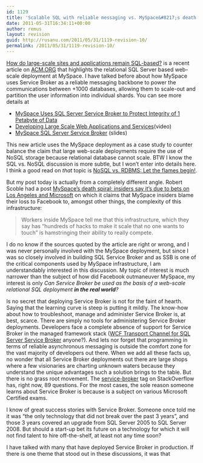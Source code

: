 ```yaml
---
id: 1129
title: 'Scalable SQL with reliable messaging vs. MySpace&#8217;s death spiral'
date: 2011-05-31T16:34:11+00:00
author: remus
layout: revision
guid: http://rusanu.com/2011/05/31/1119-revision-10/
permalink: /2011/05/31/1119-revision-10/
---
```

<a href="http://cacm.acm.org/magazines/2011/6/108663-scalable-sql/fulltext" target="_blank">How do large-scale sites and applications remain SQL-based?</a> is a recent article on <a href="http://cacm.acm.org/about-communications" target="_blank">ACM.ORG</a> that highlights the relational SQL Server based web-scale deployment at MySpace. I have talked before about how MySpace uses Service Broker as a reliable messaging backbone to power the communications between +1000 databases, allowing them to scale-out and partition the user information into individual shards. You can see more details at

  * [MySpace Uses SQL Server Service Broker to Protect Integrity of 1 Petabyte of Data](http://rusanu.com/2009/07/26/myspace-uses-sql-server-service-broker-to-protect-integrity-of-1-petabyte-of-data/)
  * [Developing Large Scale Web Applications and Services](http://mschnlnine.vo.llnwd.net/d1/pdc08/WMV-HQ/BB07.wmv)(video)</a>
  * <a href="http://www.slideshare.net/markginnebaugh/myspace-sql-server-service-broker-oct-2009" target="_blank">MySpace SQL Server Service Broker</a> (slides)

This new article uses the MySpace deployment as a case study to counter balance the claim that large web-scale deployments require the use of NoSQL storage because relational database cannot scale. BTW I know the SQL vs. NoSQL discussion is more subtle, but I won&#8217;t enter into details here. I think a good read on _that_ topic is <a href="http://stu.mp/2010/03/nosql-vs-rdbms-let-the-flames-begin.html" target="_blank">NoSQL vs. RDBMS: Let the flames begin!</a>.

But my post today is actually from a completely different angle. Robert Scoble had a post <a href="http://scobleizer.com/2011/03/24/myspaces-death-spiral-due-to-bets-on-los-angeles-and-microsoft/" target="_blank">MySpace’s death spiral: insiders say it’s due to bets on Los Angeles and Microsoft</a> on which it claims that MySpace insiders blame their loss to Facebook to, amongst other things, the complexity of this infrastructure:

> Workers inside MySpace tell me that this infrastructure, which they say has “hundreds of hacks to make it scale that no one wants to touch” is hamstringing their ability to really compete.

I do no know if the sources quoted by the article are right or wrong, and I was never personally involved with the MySpace deployment, but since I was so closely involved in building SQL Service Broker and as SSB is one of the critical components used by MySpace infrastructure, I am understandably interested in this discussion. My topic of interest is much narrower than the subject of how did Facebook outmaneuver MySpace, my interest is only _Can Service Broker be used as the basis of a web-scale relational SQL deployment **in the real world**?_

Is no secret that deploying Service Broker is not for the faint of hearth. Saying that the learning curve is steep is putting it mildly. The know-how about how to troubleshoot, manage and administer Service Broker is, at best, scarce. There are simply no tools for administering Service Broker deployments. Developers face a complete absence of support for Service Broker in the managed framework stack (<a href="http://ssbwcf.codeplex.com/" target="_blank">WCF Transport Channel for SQL Server Service Broker</a> anyone?). And lets nor forget that programming in terms of reliable asynchronous messaging is outside the comfort zone for the vast majority of developers out there. When we add all these facts up, no wonder that all Service Broker deployments out there are large shops where a few visionaries are charting unknown waters because they understand the unique advantages such a solution brings to the table. But there is no grass root movement. The <a href="http://stackoverflow.com/questions/tagged/service-broker" target="_blank">service-broker</a> tag on StackOverflow has, right now, 89 questions. For the most cases, the sole reason someone learns about Service Broker is because is a subject on various Microsoft Certified exams.

I know of great success stories with Service Broker. Someone once told me it was &#8220;the only technology that did not break over the past 3 years&#8221;, and those 3 years covered an upgrade from SQL Server 2005 to SQL Server 2008. But should a start-up bet its future on a technology for which it will not find talent to hire off-the-shelf, at least not any time soon?

I have talked with many that have deployed Service Broker in production. If there is one theme that stood out in these discussions, it was that